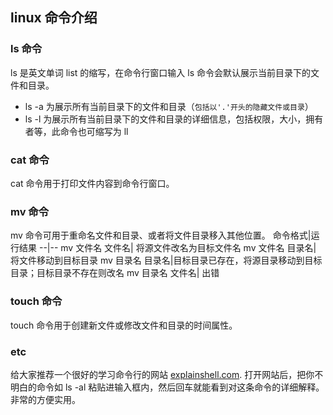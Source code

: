 ## linux 命令介绍

### ls 命令

ls 是英文单词 list 的缩写，在命令行窗口输入 ls 命令会默认展示当前目录下的文件和目录。

- ls -a 为展示所有当前目录下的文件和目录（`包括以'.'开头的隐藏文件或目录`）
- ls -l 为展示所有当前目录下的文件和目录的详细信息，包括权限，大小，拥有者等，此命令也可缩写为 ll

### cat 命令

cat 命令用于打印文件内容到命令行窗口。

### mv 命令

mv 命令可用于重命名文件和目录、或者将文件目录移入其他位置。
命令格式|运行结果
--|--
mv 文件名 文件名| 将源文件改名为目标文件名
mv 文件名 目录名| 将文件移动到目标目录
mv 目录名 目录名|目标目录已存在，将源目录移动到目标目录；目标目录不存在则改名
mv 目录名 文件名| 出错

### touch 命令

touch 命令用于创建新文件或修改文件和目录的时间属性。

### etc

给大家推荐一个很好的学习命令行的网站 [explainshell.com](https://www.explainshell.com/). 打开网站后，把你不明白的命令如 ls -al 粘贴进输入框内，然后回车就能看到对这条命令的详细解释。非常的方便实用。
